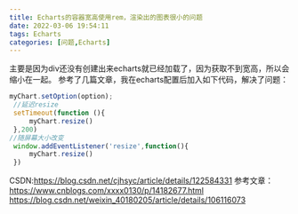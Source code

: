 ```yaml
---
title: Echarts的容器宽高使用rem，渲染出的图表很小的问题
date: 2022-03-06 19:54:11
tags: Echarts
categories: [问题,Echarts]
---
```

主要是因为div还没有创建出来echarts就已经加载了，因为获取不到宽高，所以会缩小在一起。
参考了几篇文章，我在echarts配置后加入如下代码，解决了问题：
```javascript
myChart.setOption(option);
 //延迟resize
 setTimeout(function (){
	 myChart.resize()
 },200)
//随屏幕大小改变
 window.addEventListener('resize',function(){
	 myChart.resize()
 })
```
CSDN:https://blog.csdn.net/cjhsyc/article/details/122584331
参考文章：
https://www.cnblogs.com/xxxx0130/p/14182677.html
https://blog.csdn.net/weixin_40180205/article/details/106116073
